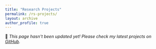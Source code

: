 ```yaml
---
title: "Research Projects"
permalink: /rs-projects/
layout: archive
author_profile: true
---
```



🚀 *This page hasn't been updated yet! Please check my latest projects on [GitHub](https://github.com/xthomaswang).*  
